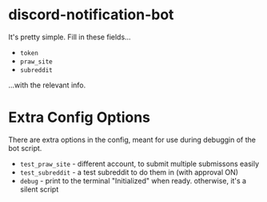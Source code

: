 # discord-notification-bot
It's pretty simple. Fill in these fields...

- `token`
- `praw_site`
- `subreddit`

...with the relevant info.

# Extra Config Options

There are extra options in the config, meant for use during debuggin of the bot script.

- `test_praw_site` - different account, to submit multiple submissons easily
- `test_subreddit` - a test subreddit to do them in (with approval ON)
- `debug` - print to the terminal "Initialized" when ready. otherwise, it's a silent script